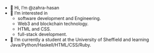 - 👋 Hi, I’m @zahra-hasan
- 👀 I’m interested in 
    - software development and Engineering.  
    - Web3 and blockchain technology.  
    - HTML and CSS.  
    - full-stack development.  
- 🌱 I’m currently a student at the University of Sheffield and learning Java/Python/Haskell/HTML/CSS/Ruby.

<!---
zahra-hasan/zahra-hasan is a ✨ special ✨ repository because its `README.md` (this file) appears on your GitHub profile.
You can click the Preview link to take a look at your changes.
--->
